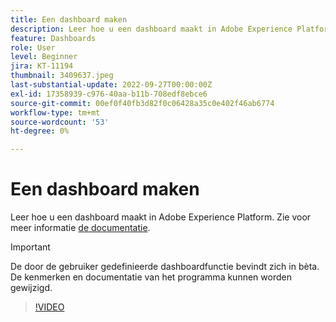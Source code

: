 ```yaml
---
title: Een dashboard maken
description: Leer hoe u een dashboard maakt in Adobe Experience Platform.
feature: Dashboards
role: User
level: Beginner
jira: KT-11194
thumbnail: 3409637.jpeg
last-substantial-update: 2022-09-27T00:00:00Z
exl-id: 17358939-c976-40aa-b11b-708edf8ebce6
source-git-commit: 00ef0f40fb3d82f0c06428a35c0e402f46ab6774
workflow-type: tm+mt
source-wordcount: '53'
ht-degree: 0%

---
```


# Een dashboard maken

Leer hoe u een dashboard maakt in Adobe Experience Platform. Zie voor meer informatie [de documentatie](https://experienceleague.adobe.com/docs/experience-platform/dashboards/user-defined-dashboards.html).

>[!IMPORTANT]
>
>De door de gebruiker gedefinieerde dashboardfunctie bevindt zich in bèta. De kenmerken en documentatie van het programma kunnen worden gewijzigd.

>[!VIDEO](https://video.tv.adobe.com/v/3409637/?learn=on)
